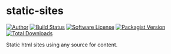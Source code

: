 # static-sites

[![Author](http://img.shields.io/badge/author-@jjpmann-blue.svg?style=flat-square)](https://twitter.com/jjpmann)
[![Build Status](https://img.shields.io/travis/jjpmann/static-sites/master.svg?style=flat-square)](https://travis-ci.org/jjpmann/static-sites)
[![Software License](https://img.shields.io/badge/license-MIT-brightgreen.svg?style=flat-square)](LICENSE)
[![Packagist Version](https://img.shields.io/packagist/v/jjpmann/static-sites.svg?style=flat-square)](https://packagist.org/packages/jjpmann/static-sites)
[![Total Downloads](https://img.shields.io/packagist/dt/jjpmann/static-sites.svg?style=flat-square)](https://packagist.org/packages/jjpmann/static-sites)

Static html sites using any source for content.
